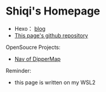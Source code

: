# Shiqi's Homepage
- Hexo： [blog](https://blog.1314.io/)
- [This page's github repository](https://github.com/wsqstar/Shiqi-Homepage/)

OpenSoucre Projects:
- [Nav of DipperMap](https://nav.dippermap.com/?site=main)


Reminder:
- this page is written on my WSL2

